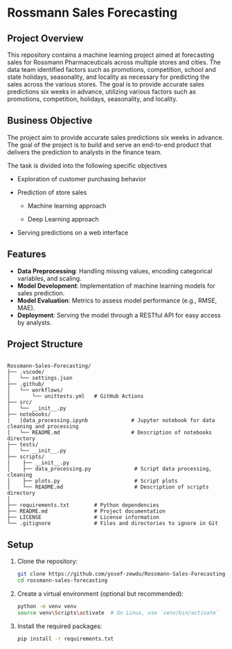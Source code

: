 # Rossmann Sales Forecasting

## Project Overview

This repository contains a machine learning project aimed at forecasting sales for Rossmann Pharmaceuticals across multiple stores and cities. The data team identified factors such as promotions, competition, school and state holidays, seasonality, and locality as necessary for predicting the sales across the various stores. The goal is to provide accurate sales predictions six weeks in advance, utilizing various factors such as promotions, competition, holidays, seasonality, and locality.

## Business Objective

The project aim to provide accurate sales predictions six weeks in advance. The goal of the project is to build and serve an end-to-end product that delivers the prediction to analysts in the finance team.

The task is divided into the following specific objectives

- Exploration of customer purchasing behavior

- Prediction of store sales

  - Machine learning approach

  - Deep Learning approach

- Serving predictions on a web interface

## Features

- **Data Preprocessing**: Handling missing values, encoding categorical variables, and scaling.
- **Model Development**: Implementation of machine learning models for sales prediction.
- **Model Evaluation**: Metrics to assess model performance (e.g., RMSE, MAE).
- **Deployment**: Serving the model through a RESTful API for easy access by analysts.

## Project Structure

```plaintext

Rossmann-Sales-Forecasting/
├── .vscode/
│   └── settings.json
├── .github/
│   └── workflows/
│       └── unittests.yml   # GitHub Actions
├── src/
│   └── __init__.py
├── notebooks/
|   |data_processing.ipynb              # Jupyter notebook for data cleaning and processing 
│   └── README.md                       # Description of notebooks directory 
├── tests/
│   └── __init__.py
├── scripts/
|    ├── __init__.py
│    ├── data_processing.py              # Script data processing, cleaning 
│    ├── plots.py                        # Script plots
│    └── README.md                       # Description of scripts directory
│
├── requirements.txt        # Python dependencies
├── README.md               # Project documentation
├── LICENSE                 # License information
└── .gitignore              # Files and directories to ignore in Git  
```

## Setup

1. Clone the repository:
   ```bash
   git clone https://github.com/yosef-zewdu/Rossmann-Sales-Forecasting.git
   cd rossmann-sales-forecasting


2. Create a virtual environment (optional but recommended):
   ```bash
   python -m venv venv
   source venv\Scripts\activate  # On Linux, use `venv/bin/activate`
   

3. Install the required packages:
   ```bash
   pip install -r requirements.txt

